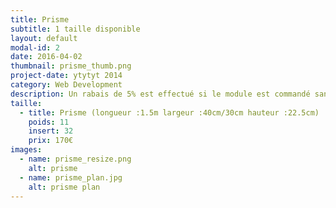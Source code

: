 ```yaml
---
title: Prisme
subtitle: 1 taille disponible
layout: default
modal-id: 2
date: 2016-04-02
thumbnail: prisme_thumb.png
project-date: ytytyt 2014
category: Web Development
description: Un rabais de 5% est effectué si le module est commandé sans inserts.
taille:
  - title: Prisme (longueur :1.5m largeur :40cm/30cm hauteur :22.5cm)
    poids: 11
    insert: 32
    prix: 170€
images:
  - name: prisme_resize.png
    alt: prisme
  - name: prisme_plan.jpg
    alt: prisme plan
---
```

